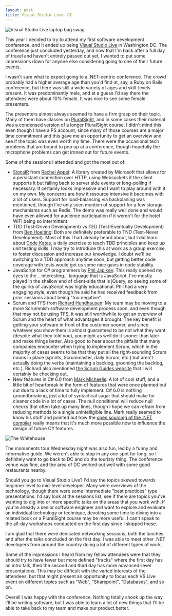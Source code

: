 ```yaml
---
layout: post
title: Visual Studio Live: DC
---
```


![Visual Studio Live laptop bag swag](http://stuff.faaberg.org/images/vslivebag.jpg)

This year I decided to try to attend my first software development conference, and it ended up being [Visual Studio Live](http://vslive.com/) in Washington DC. The conference just concluded yesterday, and now that I'm back after a full day of travel and haven't entirely passed out yet, I wanted to put some impressions down for anyone else considering going to one of their future events.

I wasn't sure what to expect going to a .NET-centric conference. The crowd probably had a higher average age than you'd find at, say, a Ruby on Rails conference, but there was still a wide variety of ages and skill-levels present. It was predominantly male, and at a guess I'd say there the attendees were about 10% female. It was nice to see some female presenters.

The presenters almost always seemed to have a firm grasp on their topic. Many of them have classes on [PluralSight](http://www.pluralsight.com/), and in some cases their material was a condensed version of a longer PluralSight course. I didn't mind this even though I have a PS account, since many of those courses are a major time commitment and this gave me an opportunity to get an overview and see if the topic was even worth my time. There were the occasional tech problems that are bound to pop up at a conference, though hopefully the microphone problems can get ironed out for future events.

Some of the sessions I attended and got the most out of:

* [SignalR](http://www.asp.net/signalr) from [Rachel Appel](http://rachelappel.com/): A library created by Microsoft that allows for a persistant connection over HTTP, using Websockets if the client supports it but falling back to server side events or long-polling if necessary. It certainly looks impressive and I want to play around with it on my own. My concerns are how it resource intensive it becomes with a lot of users. Support for load-balancing via backplaning was mentioned, though I've only seen mention of support for a few storage mechanisms such as Redis. The demo was really well done and would have even allowed for audience participation if it weren't for the hotel WiFi being so intermittent.
* TDD (Test-Driven Development) vs TED (Test-Eventually Development) from [Ben Hoelting](http://www.benhblog.com/): Both are definitely preferable to TND (Test-Never Development). Most of this I had already heard about, but I did learn about [Code Katas](http://osherove.com/tdd-kata-1/), a daily exercise to teach TDD principles and keep up unit testing skills. I may try to introduce this at work as a group exercise, to foster discussion and increase our knowledge. I doubt we'll be switching to a TDD approach anytime soon, but getting better code coverage with tests would get us some nice gains in code stability.
* JavaScript for C# programmers by [Phil Japikse](http://about.me/skimedic): This really opened my eyes to the... interesting... language that is JavaScript. I've mostly played in the shallow end of client-side that is jQuery, so seeing some of the quirks of JavaScript was highly educational. Phil had a very engaging style, even though he said he had received feedback from prior sessions about being "too negative".
* Scrum and TFS from [Richard Hundhausen](https://twitter.com/rhundhausen): My team may be moving to a more Scrummish software development process soon, and even though that may not be using TFS, it was still worthwhile to get an overview of Scrum and the heart of what advantages it brought. The key benefit is getting your software in front of the customer sooner, and since whatever you show them is almost guaranteed to be not what they want (despite what they told you), you might as well do it sooner than later and make things better. Also good to hear about the pitfalls that many companies encounter when trying to implement Scrum, which in the majority of cases seems to be that they put all the right-sounding Scrum nouns in place (sprints, Scrummaster, daily Scrum, etc.) but aren't actually doing the verbs (maintaining a backlog, grooming the backlog, etc.). Richard also mentioned [the Scrum Guides website](http://www.scrumguides.org/) that I will certainly be checking out.
* New features in C# 6.0 from [Mark Michaelis](http://intellitect.com/mark-michaelis/): A lot of cool stuff, and a little bit of heartbreak in the form of features that were once planned but cut due to a lack of time to fully implement. C# 6.0 is nothing groundbreaking, just a lot of syntactical sugar that should make for cleaner code in a lot of cases. The null conditional will reduce null checks that often take up many lines, though I hope we can refrain from reducing methods to a single unintelligible line. Mark really seemed to know his stuff and pointed out how the [open sourcing of the .NET compiler](https://roslyn.codeplex.com/) really means that it's much more possible now to influence the design of future C# features.

![The Whitehouse](http://stuff.faaberg.org/images/whitehouse.jpg)

The monuments tour Wednesday night was also fun, led by a funny and informative guide. We weren't able to stop in any one spot for long, so I definitely want to go back to DC and do the touristy thing. The conference venue was fine, and the area of DC worked out well with some good restaurants nearby.

Should you go to Visual Studio Live? I'd say the topics skewed towards beginner level to mid-level developer. Many were overviews of the technology, though there were some intermediate "best practices" type presentations. I'd say look at the sessions list, see if there are topics you've wanting to dig into or more specific talks on the areas that you work with. If you're already a senior software engineer and want to explore and evaluate an individual technology or technique, devoting some time to diving into a related book or a PluralSight course may be more useful. I can't speak to the all-day workshops conducted on the first day since I skipped those.

I am glad that there were dedicated networking sessions, both the lunches and after the talks concluded on the first day. I was able to meet other .NET developers from around the country doing a lot of different types of work.

Some of the impressions I heard from my fellow attendees were that they should try to have fewer but more defined "tracks" where the first day has an intro talk, then the second and third day has more advanced-level presentations. This may be difficult with the varied interests of the attendees, but that might present an opportunity to focus each VS Live event on different topics such as "Web", "Sharepoint", "Databases", and so on.

Overall I was happy with the conference. Nothing totally shook up the way I'll be writing software, but I was able to learn a lot of new things that I'll be able to take back to my team and make our product better.
